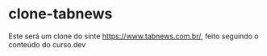 # clone-tabnews
Este será um clone do sinte https://www.tabnews.com.br/, feito seguindo o conteúdo do curso.dev 
